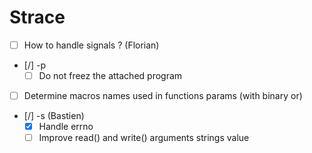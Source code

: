 # Strace

- [ ] How to handle signals ? (Florian)
- [/] -p
	- [ ] Do not freez the attached program
- [ ] Determine macros names used in functions params (with binary or)
- [/] -s (Bastien)
	- [x] Handle errno
	- [ ] Improve read() and write() arguments strings value
